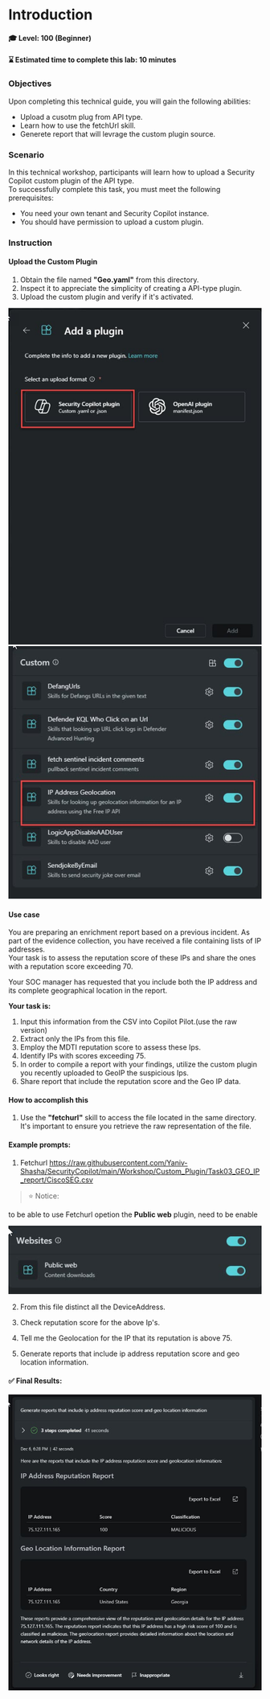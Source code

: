 # Introduction 

#### 🎓 Level: 100 (Beginner)
#### ⌛ Estimated time to complete this lab: 10 minutes

### Objectives

Upon completing this technical guide, you will gain the following abilities:<br>

* Upload a cusotm plug from API type.<br>
* Learn how to use the fetchUrl skill.<br>
* Generete report that will levrage the custom plugin source.<br>



### Scenario
In this technical workshop, participants will learn how to upload a Security Copilot custom plugin of the API type.<br> 
To successfully complete this task, you must meet the following prerequisites:<br>

* You need your own tenant and Security Copilot instance.<br>
* You should have permission to upload a custom plugin.<br>



###  Instruction
    

#### Upload the Custom Plugin 


1. Obtain the file named **"Geo.yaml"** from this directory.<br>
2. Inspect it to appreciate the simplicity of creating a API-type plugin.<br>
3. Upload the custom plugin and verify if it's activated.<br>

<img src="https://github.com/Yaniv-Shasha/SecurityCopilot/blob/5cd2b8bb01eb8e3762371631aef03dd55697aded/Workshop/Custom_Plugin/Task03_GEO_IP_report/images/upload_plugin.jpg"/>


<img src="./images/plugin_turn_on.jpg"/>


####  Use case

You are preparing an enrichment report based on a previous incident. As part of the evidence collection, you have received a file containing lists of IP addresses.<br> 
Your task is to assess the reputation score of these IPs and share the ones with a reputation score exceeding 70.<br> 

Your SOC manager has requested that you include both the IP address and its complete geographical location in the report.<br> 



**Your task is:**<br>

1. Input this information from the CSV into Copilot Pilot.(use the raw version)
2. Extract only the IPs from this file.
3. Employ the MDTI reputation score to assess these Ips.
4. Identify IPs with scores exceeding 75.
5. In order to compile a report with your findings, utilize the custom plugin you recently uploaded to GeoIP the suspicious Ips.
6. Share report that include the reputation score and the Geo IP data.


####  How to accomplish this

1. Use the **"fetchurl"** skill to access the file located in the same directory. It's important to ensure you retrieve the raw representation of the file.<br> 

####   Example prompts:

1. Fetchurl https://raw.githubusercontent.com/Yaniv-Shasha/SecurityCopilot/main/Workshop/Custom_Plugin/Task03_GEO_IP_report/CiscoSEG.csv<br> 

> ⭐ Notice: <br>

to be able to use Fetchurl opetion the **Public web** plugin, need to be enable

<img src="./images/public_web.jpg"/>

<br> 

2. From this file distinct all the DeviceAddress.<br> 

3. Check reputation score for the above Ip's.<br> 

4. Tell me the Geolocation for the IP that its reputation is above 75.<br> 

5. Generate reports that include ip address reputation score and geo location information.<br> 


####  ✅  Final Results:


<img src="./images/final_results.jpg"/>




